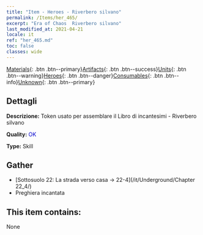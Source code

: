 ```yaml
---
title: "Item - Heroes - Riverbero silvano"
permalink: /Items/her_465/
excerpt: "Era of Chaos  Riverbero silvano"
last_modified_at: 2021-04-21
locale: it
ref: "her_465.md"
toc: false
classes: wide
---
```

 [Materials](/it/Items/){: .btn .btn--primary}[Artifacts](/it/Items/Artifacts/){: .btn .btn--success}[Units](/it/Items/Units/){: .btn .btn--warning}[Heroes](/it/Items/Heroes/){: .btn .btn--danger}[Consumables](/it/Items/Consumables/){: .btn .btn--info}[Unknown](/it/Items/Unknown/){: .btn .btn--primary}

## Dettagli
 **Descrizione:** Token usato per assemblare il Libro di incantesimi - Riverbero silvano

 **Quality:** <span style="color: #0000CD">OK</span>

 **Type:** Skill

## Gather

*    [Sottosuolo 22: La strada verso casa -> 22-4](/it/Underground/Chapter 22_4/) 
*    Preghiera incantata 

## This item contains:

  None

